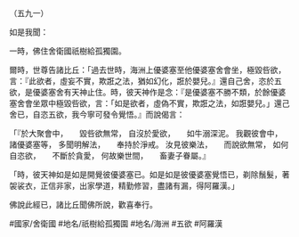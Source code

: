 （五九一）

如是我聞：

一時，佛住舍衛國祇樹給孤獨園。

爾時，世尊告諸比丘：「過去世時，海洲上優婆塞至他優婆塞舍會坐，極毀呰欲，言：『此欲者，虛妄不實，欺誑之法，猶如幻化，誑於嬰兒。』還自己舍，恣於五欲，是優婆塞舍有天神止住。時，彼天神作是念：『是優婆塞不勝不類，於餘優婆塞舍會坐眾中極毀呰欲，言：「如是欲者，虛偽不實，欺誑之法，如誑嬰兒。」還己舍已，自恣五欲，我今寧可發令覺悟。』而說偈言：

「『於大聚會中，　　毀呰欲無常，
自沒於愛欲，　　如牛溺深泥。
我觀彼會中，　　諸優婆塞等，
多聞明解法，　　奉持於淨戒。
汝見彼樂法，　　而說欲無常，
如何自恣欲，　　不斷於貪愛，
何故樂世間，　　畜妻子眷屬。』

「時，彼天神如是如是開覺彼優婆塞已。如是如是彼優婆塞覺悟已，剃除鬚髮，著袈裟衣，正信非家，出家學道，精勤修習，盡諸有漏，得阿羅漢。」

佛說此經已，諸比丘聞佛所說，歡喜奉行。

#國家/舍衛國
#地名/祇樹給孤獨園
#地名/海洲
#五欲
#阿羅漢
